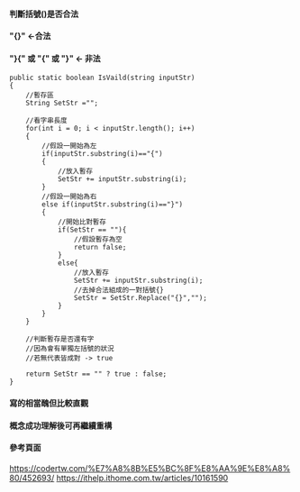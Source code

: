 #### 判斷括號()是否合法
#### "{}" <-合法 
#### "}{" 或 "{" 或 "}" <- 非法 

    public static boolean IsVaild(string inputStr)
    {   
        //暫存區
        String SetStr ="";

        //看字串長度
        for(int i = 0; i < inputStr.length(); i++)
        {
            //假設一開始為左
            if(inputStr.substring(i)=="{")
            {
                //放入暫存
                SetStr += inputStr.substring(i);
            }
            //假設一開始為右
            else if(inputStr.substring(i)=="}")
            {
                //開始比對暫存
                if(SetStr == ""){
                    //假設暫存為空
                    return false;
                }
                else{
                    //放入暫存
                    SetStr += inputStr.substring(i);
                    //去掉合法組成的一對括號{}
                    SetStr = SetStr.Replace("{}","");
                }
            }
        }

        //判斷暫存是否還有字
        //因為會有單獨左括號的狀況
        //若無代表皆成對 -> true

        returm SetStr == "" ? true : false;
    }

#### 寫的相當醜但比較直觀
#### 概念成功理解後可再繼續重構

#### 參考頁面 ####

https://codertw.com/%E7%A8%8B%E5%BC%8F%E8%AA%9E%E8%A8%80/452693/
https://ithelp.ithome.com.tw/articles/10161590